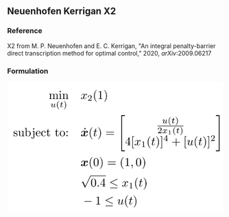 ## Neuenhofen Kerrigan X2

### Reference
X2 from M. P. Neuenhofen and E. C. Kerrigan, "An integral penalty-barrier direct transcription method for optimal control," 2020, *arXiv*:2009.06217

### Formulation
![formulation](assets/formulation.svg)

<!-- ### Solution -->